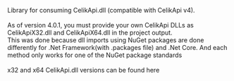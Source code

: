 Library for consuming CelikApi.dll (compatible with CelikApi v4).<br><br>
As of version 4.0.1, you must provide your own CelikApi DLLs as CelikApiX32.dll and CelikApiX64.dll in the project output.<br>
This was done because dll imports using NuGet packages are done differently for .Net Framework(with .packages file) and .Net Core. And each method only works for one of the NuGet package standards<br><br>
x32 and x64 CelikApi.dll versions can be found here
